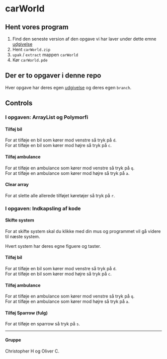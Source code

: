 # carWorld

## Hent vores program
1. Find den seneste version af den opgave vi har laver under dette emne [udgivelse](https://github.com/orc13a/carWorld/releases)
1. Hent `carWorld.zip`
1. `upak` / `extract` mappen `carWorld`
1. Kør `carWorld.pde`

## Der er to opgaver i denne repo
Hver opgave har deres egen [udgivelse](https://github.com/orc13a/carWorld/releases) og deres egen `branch`.

## Controls
### I opgaven: ArrayList og Polymorfi
#### Tilføj bil
For at tilføje en bil som kører mod venstre så tryk på `d`.<br>
For at tilføje en bil som kører mod højre så tryk på `c`.

#### Tilføj ambulance
For at tilføje en ambulance som kører mod venstre så tryk på `q`.<br>
For at tilføje en ambulance som kører mod højre så tryk på `a`.<br>

#### Clear array
For at slette alle allerede tilføjet køretøjer så tryk på `r`.

### I opgaven: Indkapsling af kode
#### Skifte system
For at skifte system skal du klikke med din mus og programmet vil gå videre til næste system.

Hvert system har deres egne figuere og taster.

#### Tilføj bil
For at tilføje en bil som kører mod venstre så tryk på `d`.<br>
For at tilføje en bil som kører mod højre så tryk på `c`.

#### Tilføj ambulance
For at tilføje en ambulance som kører mod venstre så tryk på `q`.<br>
For at tilføje en ambulance som kører mod højre så tryk på `a`.<br>

#### Tilføj Sparrow (fulg)
For at tilføje en sparrow så tryk på `s`.<br>

---

#### Gruppe
Christopher H og Oliver C.
